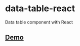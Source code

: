 # data-table-react

Data table component with React

## [Demo](https://emp-daisy.github.io/data-table-react/)
